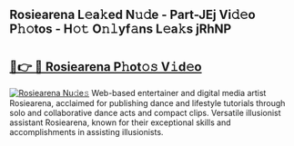 ## Rosiearena L𝚎a𝚔ed N𝚞𝚍e - Part-JEj Vi𝚍𝚎o P𝚑𝚘tos - H𝚘𝚝 O𝚗𝚕yf𝚊ns L𝚎a𝚔s jRhNP

# <h2><a href="http://kf9l7zl.oniu.top/?m=Rosiearena">🔗👉 🔴 Rosiearena P𝚑ot𝚘𝚜 V𝚒d𝚎o</a></h2>

[![Rosiearena Nu𝚍e𝚜](https://i.imgur.com/0qMVB7G.gif)](http://kf9l7zl.oniu.top/?m=Rosiearena)
Web-based entertainer and digital media artist Rosiearena, acclaimed for publishing dance and lifestyle tutorials through solo and collaborative dance acts and compact clips. Versatile illusionist assistant Rosiearena, known for their exceptional skills and accomplishments in assisting illusionists.  
